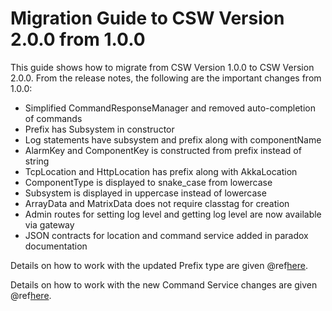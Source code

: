# Migration Guide to CSW Version 2.0.0 from 1.0.0

This guide shows how to migrate from CSW Version 1.0.0 to CSW Version 2.0.0.  From the release notes, the following
are the important changes from 1.0.0:

* Simplified CommandResponseManager and removed auto-completion of commands
* Prefix has Subsystem in constructor
* Log statements have subsystem and prefix along with componentName
* AlarmKey and ComponentKey is constructed from prefix instead of string
* TcpLocation and HttpLocation has prefix along with AkkaLocation
* ComponentType is displayed to snake_case from lowercase
* Subsystem is displayed in uppercase instead of lowercase
* ArrayData and MatrixData does not require classtag for creation
* Admin routes for setting log level and getting log level are now available via gateway
* JSON contracts for location and command service added in paradox documentation

Details on how to work with the updated Prefix type are given @ref[here](prefix.md).

Details on how to work with the new Command Service changes are given @ref[here](commandService.md).

